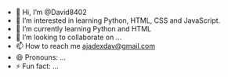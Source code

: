- 👋 Hi, I’m @David8402
- 👀 I’m interested in learning Python, HTML, CSS and JavaScript.
- 🌱 I’m currently learning Python and HTML
- 💞️ I’m looking to collaborate on ...
- 📫 How to reach me ajadexdav@gmail.com
- 😄 Pronouns: ...
- ⚡ Fun fact: ...

<!---
David8402/David8402 is a ✨ special ✨ repository because its `README.md` (this file) appears on your GitHub profile.
You can click the Preview link to take a look at your changes.
--->
